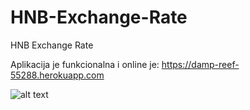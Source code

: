 # HNB-Exchange-Rate
HNB Exchange Rate

Aplikacija je funkcionalna i online je: https://damp-reef-55288.herokuapp.com

![alt text](https://www.bigstockphoto.com/images/homepage/module-6.jpg)
